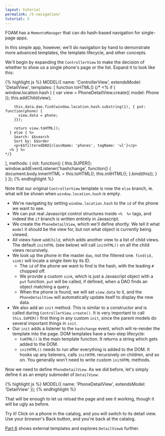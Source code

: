 ```yaml
---
layout: tutorial
permalink: /5-navigation/
tutorial: 5
---
```


FOAM has a `MementoManager` that can do hash-based navigation for single-page apps.

In this simple app, however, we'll do navigation by hand to demonstrate more advanced templates, the template lifecycle, and other concepts.

We'll begin by expanding the `ControllerView` to make the decision of whether to show us a single phone's page or the list. Expand it to look like this:

{% highlight js %}
MODEL({
  name: 'ControllerView',
  extendsModel: 'DetailView',
  templates: [
    function toHTML() {/*
      <% if ( window.location.hash ) {
        var view = PhoneDetailView.create({ model: Phone });
        this.addChild(view);

        this.data.dao.find(window.location.hash.substring(1), { put: function(phone) {
          view.data = phone;
        }});

        return view.toHTML();
      } else { %>
        Search: $$search
        Sort by: $$order
        <p>$$filteredDAO{className: 'phones', tagName: 'ul'}</p>
      <% } %>
    */}
  ],
  methods: {
    init: function() {
      this.SUPER();
      window.addEventListener('hashchange', function() {
        document.body.innerHTML = this.toHTML();
        this.initHTML();
      }.bind(this));
    }
  }
});
{% endhighlight %}

Note that our original `ControllerView` template is now the `else` branch, ie. what will be shown when `window.location.hash` is empty.

- We're navigating by setting `window.location.hash` to the `id` of the phone we want to see.
- We can put real Javascript control structures inside `<%  %>` tags, and indeed the `if` branch is written entirely in Javascript.
- We create the `PhoneDetailView`, which we'll define shortly. We tell it what `model` it should be the view for, but not what object is currently being viewed.
- All views have `addChild`, which adds another view to a list of child views. The default `initHTML` (see below) will call `initHTML()` on all the child views recursively.
- We look up the phone in the master `dao`, not the filtered one. `find(id, sink)` will locate a single item by its ID.
    - The `id` of the phone we want to find is the hash, with the leading `#` chopped off.
    - We provide a custom `sink`, which is just a Javascript object with a `put` function. `put` will be called, if defined, when a DAO finds an object matching a query.
    - When the phone is found, we will set `view.data` to it, and the `PhoneDetailView` will automatically update itself to display the new data.
- We also add an `init` method. This is similar to a constructor and is called during `ControllerView.create()`. It is very important to call `this.SUPER()` first thing in any custom `init`, since the parent models do several important things in `init`.
- Our `init` adds a listener to the `hashchange` event, which will re-render the template into the page. DOM templates have a two-step lifecycle:
    - `toHTML()` is the main template function. It returns a string which gets added to the DOM.
    - `initHTML()` needs to run after everything is added to the DOM. It hooks up any listeners, calls `initHTML` recursively on children, and so on. You generally won't need to write custom `initHTML` methods.


Now we need to define `PhoneDetailView`. As we did before, let's simply define it as an empty submodel of `DetailView`:

{% highlight js %}
MODEL({
  name: 'PhoneDetailView',
  extendsModel: 'DetailView'
});
{% endhighlight %}

That will be enough to let us reload the page and see it working, though it will be ugly as before.

Try it! Click on a phone in the catalog, and you will switch to its detail view. Use your browser's Back button, and you're back at the catalog.

[Part 6](/tutorial/6-detailview) shows external templates and explores `DetailView`s further.


